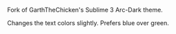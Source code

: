 Fork of GarthTheChicken's Sublime 3 Arc-Dark theme.

Changes the text colors slightly. Prefers blue over green.
